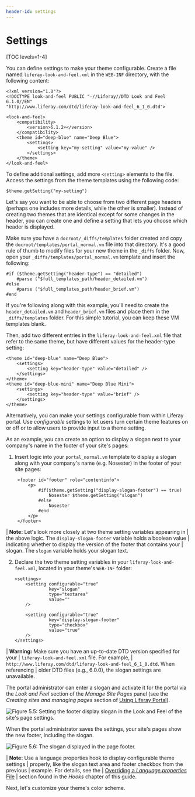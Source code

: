 ```yaml
---
header-id: settings
---
```


# Settings

[TOC levels=1-4]

You can define settings to make your theme configurable. Create a file named
`liferay-look-and-feel.xml` in the `WEB-INF` directory, with the following
content:

    <?xml version="1.0"?>
    <!DOCTYPE look-and-feel PUBLIC "-//Liferay//DTD Look and Feel 6.1.0//EN"
    "http://www.liferay.com/dtd/liferay-look-and-feel_6_1_0.dtd">

    <look-and-feel>
        <compatibility>
            <version>6.1.2+</version>
        </compatibility>
        <theme id="deep-blue" name="Deep Blue">
            <settings>
                <setting key="my-setting" value="my-value" />
            </settings>
        </theme>
    </look-and-feel>

To define additional settings, add more `<setting>` elements to the file.
Access the settings from the theme templates using the following code:

    $theme.getSetting("my-setting")

Let's say you want to be able to choose from two different page headers (perhaps
one includes more details, while the other is smaller). Instead of creating two
themes that are identical except for some changes in the header, you can create
one and define a setting that lets you choose which header is displayed. 

Make sure you have a `docroot/_diffs/templates` folder created and copy the
`docroot/templates/portal_normal.vm` file into that directory. It's a good rule
of thumb to modify files for your new theme in the `_diffs` folder. Now, open
your `_diffs/templates/portal_normal.vm` template and insert the following:

    #if ($theme.getSetting("header-type") == "detailed")
        #parse ("$full_templates_path/header_detailed.vm")
    #else
        #parse ("$full_templates_path/header_brief.vm")
    #end

If you're following along with this example, you'll need to create the
`header_detailed.vm` and `header_brief.vm` files and place them in the
`_diffs/templates` folder. For this simple tutorial, you can keep these VM
templates blank.

Then, add two different entries in the `liferay-look-and-feel.xml` file
that refer to the same theme, but have different values for the header-type
setting:

    <theme id="deep-blue" name="Deep Blue">
        <settings>
            <setting key="header-type" value="detailed" />
        </settings>
    </theme>
    <theme id="deep-blue-mini" name="Deep Blue Mini">
        <settings>
            <setting key="header-type" value="brief" />
        </settings>
    </theme>

Alternatively, you can make your settings configurable from within Liferay
portal. Use *configurable* settings to let users turn certain theme features on
or off or to allow users to provide input to a theme setting. 

As an example, you can create an option to display a slogan next to your
company's name in the footer of your site's pages:

1. Insert logic into your `portal_normal.vm` template to display a slogan along
   with your company's name (e.g. Nosester) in the footer of your site pages:

        <footer id="footer" role="contentinfo">
            <p>
                #if($theme.getSetting("display-slogan-footer") == true)
                    Nosester $theme.getSetting("slogan")
                #else
                    Nosester
                #end
            </p>
        </footer>

| **Note:** Let's look more closely at two theme setting variables appearing in
| the above logic. The `display-slogan-footer` variable holds a boolean value
| indicating whether to display the version of the footer that contains your
| slogan. The `slogan` variable holds your slogan text.

2.  Declare the two theme setting variables in your `liferay-look-and-feel.xml`,
    located in your theme's `WEB-INF` folder:

        <settings>
            <setting configurable="true" 
                     key="slogan" 
                     type="textarea" 
                     value="" 
            />
    
            <setting configurable="true" 
                     key="display-slogan-footer" 
                     type="checkbox" 
                     value="true"
            />
        </settings>

| **Warning:** Make sure you have an up-to-date DTD version specified for your
| `liferay-look-and-feel.xml` file. For example,
| `http://www.liferay.com/dtd/liferay-look-and-feel_6_1_0.dtd`. When referencing
| older DTD files (e.g., 6.0.0), the slogan settings are unavailable.

The portal administrator can enter a slogan and activate it for the portal via
the *Look and Feel* section of the *Manage Site Pages* panel (see the *Creating
sites and managing pages* section of [Using Liferay
Portal](/docs/6-1/user/-/knowledge_base/u/creating-sites-and-managing-pages)). 

 ![Figure 5.5: Setting the footer display slogan in the *Look and Feel* of the site's page settings.](../../images/themes-custom-configurable-setting.png)

When the portal administrator saves the settings, your site's pages show the new
footer, including the slogan. 

 ![Figure 5.6: The slogan displayed in the page footer.](../../images/themes-custom-configurable-setting-displayed.png)

| **Note:** Use a language properties hook to display configurable theme settings
| properly, like the slogan text area and footer checkbox from the previous
| example. For details, see the
| [Overriding a *Language.properties* File](/docs/6-1/tutorials/-/knowledge_base/t/overriding-a-language-properties-file)
| section found in the *Hooks* chapter of this guide.

Next, let's customize your theme's color scheme. 
